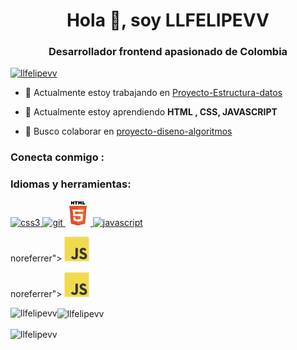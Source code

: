 <h1 align="center">Hola 👋, soy LLFELIPEVV</h1>
<h3 align="center">Desarrollador frontend apasionado de Colombia</h3>

<p align="left"> <a href=" https://github.com/ryo-ma/github-profile-trofeo"><img src="https://github-perfil-trofeo.vercel.app/?username=llfelipevv" alt="llfelipevv" /> </a> </p>

- 🔭 Actualmente estoy trabajando en [Proyecto-Estructura-datos](https://github.com/LLFELIPEVV/Proyecto-Estructura-datos)

- 🌱 Actualmente estoy aprendiendo **HTML , CSS, JAVASCRIPT**

- 👯 Busco colaborar en [proyecto-diseno-algoritmos](https://github.com/LLFELIPEVV/proyecto-diseno-algoritmos)

<h3 align="left">Conecta conmigo :</h3>
<p alinear="izquierda">
</p>

<h3 align="izquierda">Idiomas y herramientas:</h3>
<p align="left"> <a href="https://www.w3schools.com/css/" target="_blank" rel="noreferrer"> <img src="https://raw.githubusercontent. com/devicons/devicon/master/icons/css3/css3-original-wordmark.svg" alt="css3" width="40" height="40"/> </a> <a href="https:// git-scm.com/" target="_blank" rel="noreferrer"> <img src="https://www.vectorlogo.zone/logos/git-scm/git-scm-icon.svg" alt=" git" width="40" height="40"/> </a> <a href="https://www.w3.org/html/" target="_blank" rel="noreferrer"> <img src ="https://raw.githubusercontent.com/devicons/devicon/master/icons/html5/html5-original-wordmark.svg" alt="html5" width="40" height="40"/> </a> <a href="https:// developer.mozilla.org/en-US/docs/Web/JavaScript" target="_blank" rel="noreferrer"> <img src="https://raw.githubusercontent.com/devicons/devicon/master/icons/ javascript/javascript-original.svg" alt="javascript" ancho="40" altura="40"/> </a> </p>noreferrer"> <img src="https://raw.githubusercontent.com/devicons/devicon/master/icons/javascript/javascript-original.svg" alt="javascript" width="40" height="40"/ > </a> </p>noreferrer"> <img src="https://raw.githubusercontent.com/devicons/devicon/master/icons/javascript/javascript-original.svg" alt="javascript" width="40" height="40"/ > </a> </p>

<p><img align="left" src="https://github-readme-stats.vercel.app/api/top-langs?username=llfelipevv&show_icons=true&locale=en&layout=compact" alt="llfelipevv" /> </p>

<p> <img align="center" src="https://github-readme-stats.vercel.app/api?username=llfelipevv&show_icons=true&locale=en" alt="llfelipevv" /> </p>

<p><img align="center" src="https://github-readme-streak-stats.herokuapp.com/?user=llfelipevv&" alt="llfelipevv" /></p>
